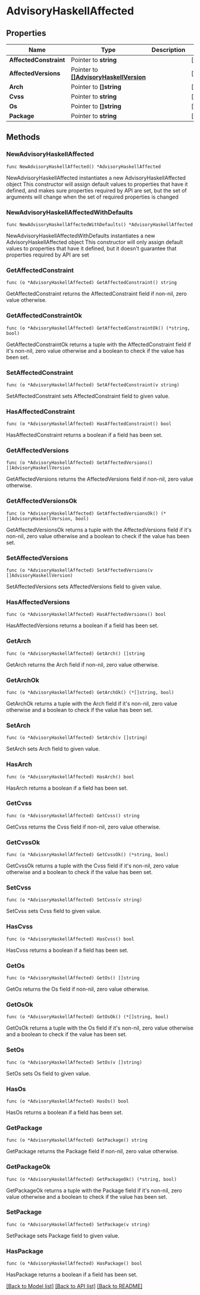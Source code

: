 # AdvisoryHaskellAffected

## Properties

Name | Type | Description | Notes
------------ | ------------- | ------------- | -------------
**AffectedConstraint** | Pointer to **string** |  | [optional] 
**AffectedVersions** | Pointer to [**[]AdvisoryHaskellVersion**](AdvisoryHaskellVersion.md) |  | [optional] 
**Arch** | Pointer to **[]string** |  | [optional] 
**Cvss** | Pointer to **string** |  | [optional] 
**Os** | Pointer to **[]string** |  | [optional] 
**Package** | Pointer to **string** |  | [optional] 

## Methods

### NewAdvisoryHaskellAffected

`func NewAdvisoryHaskellAffected() *AdvisoryHaskellAffected`

NewAdvisoryHaskellAffected instantiates a new AdvisoryHaskellAffected object
This constructor will assign default values to properties that have it defined,
and makes sure properties required by API are set, but the set of arguments
will change when the set of required properties is changed

### NewAdvisoryHaskellAffectedWithDefaults

`func NewAdvisoryHaskellAffectedWithDefaults() *AdvisoryHaskellAffected`

NewAdvisoryHaskellAffectedWithDefaults instantiates a new AdvisoryHaskellAffected object
This constructor will only assign default values to properties that have it defined,
but it doesn't guarantee that properties required by API are set

### GetAffectedConstraint

`func (o *AdvisoryHaskellAffected) GetAffectedConstraint() string`

GetAffectedConstraint returns the AffectedConstraint field if non-nil, zero value otherwise.

### GetAffectedConstraintOk

`func (o *AdvisoryHaskellAffected) GetAffectedConstraintOk() (*string, bool)`

GetAffectedConstraintOk returns a tuple with the AffectedConstraint field if it's non-nil, zero value otherwise
and a boolean to check if the value has been set.

### SetAffectedConstraint

`func (o *AdvisoryHaskellAffected) SetAffectedConstraint(v string)`

SetAffectedConstraint sets AffectedConstraint field to given value.

### HasAffectedConstraint

`func (o *AdvisoryHaskellAffected) HasAffectedConstraint() bool`

HasAffectedConstraint returns a boolean if a field has been set.

### GetAffectedVersions

`func (o *AdvisoryHaskellAffected) GetAffectedVersions() []AdvisoryHaskellVersion`

GetAffectedVersions returns the AffectedVersions field if non-nil, zero value otherwise.

### GetAffectedVersionsOk

`func (o *AdvisoryHaskellAffected) GetAffectedVersionsOk() (*[]AdvisoryHaskellVersion, bool)`

GetAffectedVersionsOk returns a tuple with the AffectedVersions field if it's non-nil, zero value otherwise
and a boolean to check if the value has been set.

### SetAffectedVersions

`func (o *AdvisoryHaskellAffected) SetAffectedVersions(v []AdvisoryHaskellVersion)`

SetAffectedVersions sets AffectedVersions field to given value.

### HasAffectedVersions

`func (o *AdvisoryHaskellAffected) HasAffectedVersions() bool`

HasAffectedVersions returns a boolean if a field has been set.

### GetArch

`func (o *AdvisoryHaskellAffected) GetArch() []string`

GetArch returns the Arch field if non-nil, zero value otherwise.

### GetArchOk

`func (o *AdvisoryHaskellAffected) GetArchOk() (*[]string, bool)`

GetArchOk returns a tuple with the Arch field if it's non-nil, zero value otherwise
and a boolean to check if the value has been set.

### SetArch

`func (o *AdvisoryHaskellAffected) SetArch(v []string)`

SetArch sets Arch field to given value.

### HasArch

`func (o *AdvisoryHaskellAffected) HasArch() bool`

HasArch returns a boolean if a field has been set.

### GetCvss

`func (o *AdvisoryHaskellAffected) GetCvss() string`

GetCvss returns the Cvss field if non-nil, zero value otherwise.

### GetCvssOk

`func (o *AdvisoryHaskellAffected) GetCvssOk() (*string, bool)`

GetCvssOk returns a tuple with the Cvss field if it's non-nil, zero value otherwise
and a boolean to check if the value has been set.

### SetCvss

`func (o *AdvisoryHaskellAffected) SetCvss(v string)`

SetCvss sets Cvss field to given value.

### HasCvss

`func (o *AdvisoryHaskellAffected) HasCvss() bool`

HasCvss returns a boolean if a field has been set.

### GetOs

`func (o *AdvisoryHaskellAffected) GetOs() []string`

GetOs returns the Os field if non-nil, zero value otherwise.

### GetOsOk

`func (o *AdvisoryHaskellAffected) GetOsOk() (*[]string, bool)`

GetOsOk returns a tuple with the Os field if it's non-nil, zero value otherwise
and a boolean to check if the value has been set.

### SetOs

`func (o *AdvisoryHaskellAffected) SetOs(v []string)`

SetOs sets Os field to given value.

### HasOs

`func (o *AdvisoryHaskellAffected) HasOs() bool`

HasOs returns a boolean if a field has been set.

### GetPackage

`func (o *AdvisoryHaskellAffected) GetPackage() string`

GetPackage returns the Package field if non-nil, zero value otherwise.

### GetPackageOk

`func (o *AdvisoryHaskellAffected) GetPackageOk() (*string, bool)`

GetPackageOk returns a tuple with the Package field if it's non-nil, zero value otherwise
and a boolean to check if the value has been set.

### SetPackage

`func (o *AdvisoryHaskellAffected) SetPackage(v string)`

SetPackage sets Package field to given value.

### HasPackage

`func (o *AdvisoryHaskellAffected) HasPackage() bool`

HasPackage returns a boolean if a field has been set.


[[Back to Model list]](../README.md#documentation-for-models) [[Back to API list]](../README.md#documentation-for-api-endpoints) [[Back to README]](../README.md)


